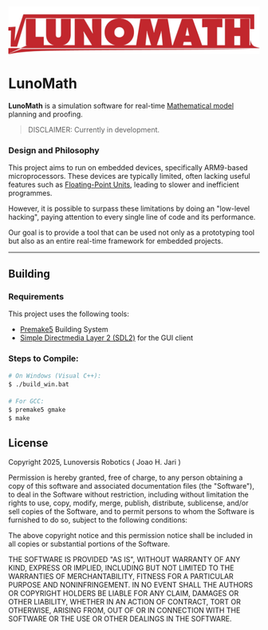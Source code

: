 <div align="center">
  <img src="./assets/img/logo.png" alt="LunoMath Logo" />
</div>

# LunoMath

**LunoMath** is a simulation software for real-time [Mathematical model](https://en.wikipedia.org/wiki/Mathematical_model) planning and proofing.

> DISCLAIMER: Currently in development.

### Design and Philosophy
This project aims to run on embedded devices, specifically ARM9-based microprocessors. 
These devices are typically limited, often lacking useful features such as [Floating-Point Units](https://www.youtube.com/watch?v=ssDBqQ5f5_0), leading to slower and inefficient programmes.

However, it is possible to surpass these limitations by doing an "low-level hacking", paying attention to every single line of code and its performance.


Our goal is to provide a tool that can be used not only as a prototyping tool but also as an entire real-time framework for embedded projects.

---

## Building
### Requirements
This project uses the following tools:

- [Premake5](https://premake.github.io/) Building System
- [Simple Directmedia Layer 2 (SDL2)](https://www.libsdl.org/) for the GUI client

### Steps to Compile:
```sh
# On Windows (Visual C++):
$ ./build_win.bat

# For GCC:
$ premake5 gmake
$ make
```
License
-------
Copyright 2025, Lunoversis Robotics ( Joao H. Jari )

Permission is hereby granted, free of charge, to any person obtaining a copy of this software and associated documentation files (the "Software"), to deal in the Software without restriction, including without limitation the rights to use, copy, modify, merge, publish, distribute, sublicense, and/or sell copies of the Software, and to permit persons to whom the Software is furnished to do so, subject to the following conditions:

The above copyright notice and this permission notice shall be included in all copies or substantial portions of the Software.

THE SOFTWARE IS PROVIDED "AS IS", WITHOUT WARRANTY OF ANY KIND, EXPRESS OR IMPLIED, INCLUDING BUT NOT LIMITED TO THE WARRANTIES OF MERCHANTABILITY, FITNESS FOR A PARTICULAR PURPOSE AND NONINFRINGEMENT. IN NO EVENT SHALL THE AUTHORS OR COPYRIGHT HOLDERS BE LIABLE FOR ANY CLAIM, DAMAGES OR OTHER LIABILITY, WHETHER IN AN ACTION OF CONTRACT, TORT OR OTHERWISE, ARISING FROM, OUT OF OR IN CONNECTION WITH THE SOFTWARE OR THE USE OR OTHER DEALINGS IN THE SOFTWARE.